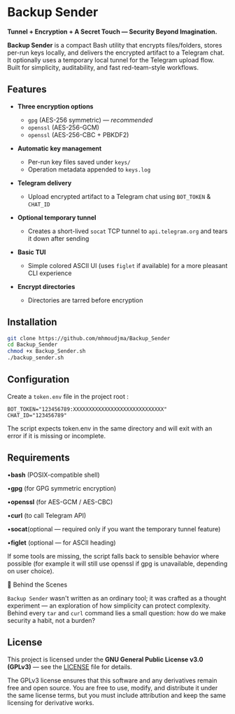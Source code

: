 # Backup Sender

**Tunnel + Encryption + A Secret Touch — Security Beyond Imagination.**

**Backup Sender** is a compact Bash utility that encrypts files/folders, stores per-run keys locally, and delivers the encrypted artifact to a Telegram chat. It optionally uses a temporary local tunnel for the Telegram upload flow. Built for simplicity, auditability, and fast red-team-style workflows.

## Features

- **Three encryption options**
  - `gpg` (AES-256 symmetric) — *recommended*
  - `openssl` (AES-256-GCM)
  - `openssl` (AES-256-CBC + PBKDF2)

- **Automatic key management**
  - Per-run key files saved under `keys/`
  - Operation metadata appended to `keys.log`

- **Telegram delivery**
  - Upload encrypted artifact to a Telegram chat using `BOT_TOKEN` & `CHAT_ID`

- **Optional temporary tunnel**
  - Creates a short-lived `socat` TCP tunnel to `api.telegram.org` and tears it down after sending

- **Basic TUI**
  - Simple colored ASCII UI (uses `figlet` if available) for a more pleasant CLI experience

- **Encrypt directories**
  - Directories are tarred before encryption


## Installation

```bash
git clone https://github.com/mhmoudjma/Backup_Sender
cd Backup_Sender
chmod +x Backup_Sender.sh
./backup_sender.sh
```

## Configuration

Create a `token.env` file in the project root :
```
BOT_TOKEN="123456789:XXXXXXXXXXXXXXXXXXXXXXXXXXXXX"
CHAT_ID="123456789"
```

The script expects token.env in the same directory and will exit with an error if it is missing or incomplete.


## Requirements

•**bash** (POSIX-compatible shell)

•**gpg** (for GPG symmetric encryption)

•**openssl** (for AES-GCM / AES-CBC)

•**curl** (to call Telegram API)

•**socat**(optional — required only if you want the temporary tunnel feature)

•**figlet** (optional — for ASCII heading)

If some tools are missing, the script falls back to sensible behavior where possible (for example it will still use openssl if gpg is unavailable, depending on user choice).

🧠 Behind the Scenes

`Backup Sender` wasn't written as an ordinary tool; it was crafted as a thought experiment — an exploration of how simplicity can protect complexity.  
Behind every `tar` and `curl` command lies a small question: how do we make security a habit, not a burden?


## License

This project is licensed under the **GNU General Public License v3.0 (GPLv3)** — see the [LICENSE](LICENSE) file for details.  

The GPLv3 license ensures that this software and any derivatives remain free and open source. You are free to use, modify, and distribute it under the same license terms, but you must include attribution and keep the same licensing for derivative works.

